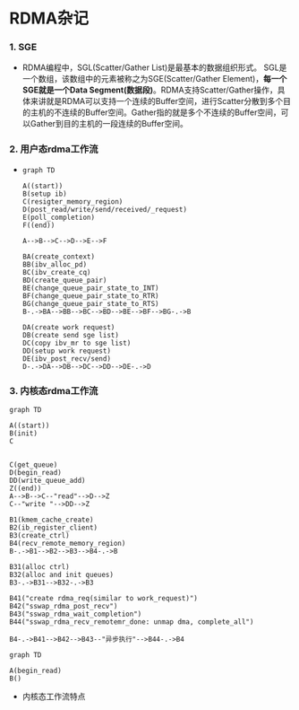 # RDMA杂记

### 1. SGE

- RDMA编程中，SGL(Scatter/Gather List)是最基本的数据组织形式。 SGL是一个数组，该数组中的元素被称之为SGE(Scatter/Gather Element)，**每一个SGE就是一个Data Segment(数据段)**。RDMA支持Scatter/Gather操作，具体来讲就是RDMA可以支持一个连续的Buffer空间，进行Scatter分散到多个目的主机的不连续的Buffer空间。Gather指的就是多个不连续的Buffer空间，可以Gather到目的主机的一段连续的Buffer空间。

### 2. 用户态rdma工作流

- ```mermaid
  graph TD
  
  A((start))
  B(setup ib)
  C(resigter_memory_region)
  D(post_read/write/send/received/_request)
  E(poll_completion)
  F((end))
  
  A-->B-->C-->D-->E-->F
  
  BA(create_context)
  BB(ibv_alloc_pd)
  BC(ibv_create_cq)
  BD(create_queue_pair)
  BE(change_queue_pair_state_to_INT)
  BF(change_queue_pair_state_to_RTR)
  BG(change_queue_pair_state_to_RTS)
  B-.->BA-->BB-->BC-->BD-->BE-->BF-->BG-.->B
  
  DA(create work request)
  DB(create send sge list)
  DC(copy ibv_mr to sge list)
  DD(setup work request)
  DE(ibv_post_recv/send)
  D-.->DA-->DB-->DC-->DD-->DE-.->D
  ```

### 3. 内核态rdma工作流

```mermaid
graph TD

A((start))
B(init)
C


C(get_queue)
D(begin_read)
DD(write_queue_add)
Z((end))
A-->B-->C--"read"-->D-->Z
C--"write "-->DD-->Z

B1(kmem_cache_create)
B2(ib_register_client)
B3(create_ctrl)
B4(recv_remote_memory_region)
B-.->B1-->B2-->B3-->B4-.->B

B31(alloc ctrl)
B32(alloc and init queues)
B3-.->B31-->B32-.->B3

B41("create rdma_req(similar to work_request)")
B42("sswap_rdma_post_recv")
B43("sswap_rdma_wait_completion")
B44("sswap_rdma_recv_remotemr_done: unmap dma, complete_all")

B4-.->B41-->B42-->B43--"异步执行"-->B44-.->B4

```

```mermaid
graph TD

A(begin_read)
B()
```



- 内核态工作流特点

